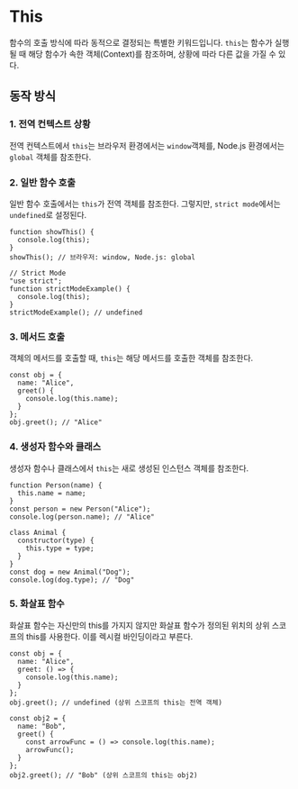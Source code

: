 # This

함수의 호출 방식에 따라 동적으로 결정되는 특별한 키워드입니다. `this`는 함수가 실행될 때 해당 함수가 속한 객체(Context)를 참조하며, 상황에 따라 다른 값을 가질 수 있다.

## 동작 방식

### 1. 전역 컨텍스트 상황

전역 컨텍스트에서 `this`는 브라우저 환경에서는 `window`객체를, Node.js 환경에서는 `global` 객체를 참조한다.

### 2. 일반 함수 호출

일반 함수 호출에서는 `this`가 전역 객체를 참조한다. 그렇지만, `strict mode`에서는 `undefined`로 설정된다.

```
function showThis() {
  console.log(this);
}
showThis(); // 브라우저: window, Node.js: global

// Strict Mode
"use strict";
function strictModeExample() {
  console.log(this);
}
strictModeExample(); // undefined
```

### 3. 메서드 호출

객체의 메서드를 호출할 때, `this`는 해당 메서드를 호출한 객체를 참조한다.

```
const obj = {
  name: "Alice",
  greet() {
    console.log(this.name);
  }
};
obj.greet(); // "Alice"
```

### 4. 생성자 함수와 클래스
생성자 함수나 클래스에서 `this`는 새로 생성된 인스턴스 객체를 참조한다.

```
function Person(name) {
  this.name = name;
}
const person = new Person("Alice");
console.log(person.name); // "Alice"

class Animal {
  constructor(type) {
    this.type = type;
  }
}
const dog = new Animal("Dog");
console.log(dog.type); // "Dog"
```

### 5. 화살표 함수

화살표 함수는 자신만의 this를 가지지 않지만 화살표 함수가 정의된 위치의 상위 스코프의 this를 사용한다. 이를 렉시컬 바인딩이라고 부른다.

```
const obj = {
  name: "Alice",
  greet: () => {
    console.log(this.name);
  }
};
obj.greet(); // undefined (상위 스코프의 this는 전역 객체)

const obj2 = {
  name: "Bob",
  greet() {
    const arrowFunc = () => console.log(this.name);
    arrowFunc();
  }
};
obj2.greet(); // "Bob" (상위 스코프의 this는 obj2)
```